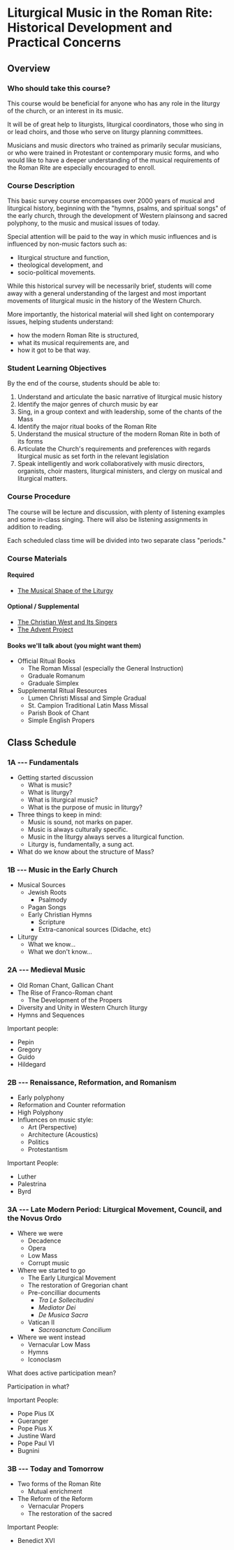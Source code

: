 # Liturgical Music in the Roman Rite: Historical Development and Practical Concerns

## Overview

### Who should take this course?

This course would be beneficial for anyone who has any role in the liturgy of the church, or an interest in its music.

It will be of great help to liturgists, liturgical coordinators, those who sing in or lead choirs, and those who serve on liturgy planning committees.

Musicians and music directors who trained as primarily secular musicians, or who were trained in Protestant or contemporary music forms, and who would like to have a deeper understanding of the musical requirements of the Roman Rite are especially encouraged to enroll.

### Course Description

This basic survey course encompasses over 2000 years of musical and liturgical history, beginning with the "hymns, psalms, and spiritual songs" of the early church, through the development of Western plainsong and sacred polyphony, to the music and musical issues of today. 

Special attention will be paid to the way in which music influences and is influenced by non-music factors such as:

 - liturgical structure and function,
 - theological development, and
 - socio-political movements.

While this historical survey will be necessarily brief, students will come away with a general understanding of the largest and most important movements of liturgical music in the history of the Western Church.

More importantly, the historical material will shed light on contemporary issues, helping students understand:

 - how the modern Roman Rite is structured,
 - what its musical requirements are, and 
 - how it got to be that way. 

### Student Learning Objectives

By the end of the course, students should be able to:

 1. Understand and articulate the basic narrative of liturgical music history
 2. Identify the major genres of church music by ear
 3. Sing, in a group context and with leadership, some of the chants of the Mass 
 4. Identify the major ritual books of the Roman Rite
 5. Understand the musical structure of the modern Roman Rite in both of its forms
 6. Articulate the Church's requirements and preferences with regards liturgical music as set forth in the relevant legislation
 7. Speak intelligently and work collaboratively with music directors, organists, choir masters, liturgical ministers, and clergy on musical and liturgical matters.

### Course Procedure

The course will be lecture and discussion, with plenty of listening examples and some in-class singing. There will also be listening assignments in addition to reading.

Each scheduled class time will be divided into two separate class "periods."

### Course Materials

#### Required

 - [The Musical Shape of the Liturgy](http://amzn.to/1N8Unsr)

#### Optional / Supplemental

 - [The Christian West and Its Singers](http://amzn.to/1TrVqn1)
 - [The Advent Project](http://amzn.to/1TrVkfb)

#### Books we'll talk about (you might want them)

 - Official Ritual Books
    - The Roman Missal (especially the General Instruction)
    - Graduale Romanum
    - Graduale Simplex
 - Supplemental Ritual Resources
    - Lumen Christi Missal and Simple Gradual
    - St. Campion Traditional Latin Mass Missal
    - Parish Book of Chant
    - Simple English Propers



## Class Schedule

### 1A --- Fundamentals

 - Getting started discussion
    - What is music?
    - What is liturgy?
    - What is liturgical music? 
    - What is the purpose of music in liturgy?
 - Three things to keep in mind:
    - Music is sound, not marks on paper.
    - Music is always culturally specific.
    - Music in the liturgy always serves a liturgical function.
    - Liturgy is, fundamentally, a sung act.
 - What do we know about the structure of Mass?


### 1B --- Music in the Early Church

 - Musical Sources
    - Jewish Roots
       - Psalmody
    - Pagan Songs
    - Early Christian Hymns
       - Scripture
       - Extra-canonical sources (Didache, etc)
 - Liturgy
    - What we know...
    - What we don't know...

### 2A --- Medieval Music

 - Old Roman Chant, Gallican Chant
 - The Rise of Franco-Roman chant
    - The Development of the Propers
 - Diversity and Unity in Western Church liturgy
 - Hymns and Sequences

Important people:
 - Pepin
 - Gregory
 - Guido
 - Hildegard

### 2B --- Renaissance, Reformation, and Romanism

 - Early polyphony
 - Reformation and Counter reformation
 - High Polyphony
 - Influences on music style:
    - Art (Perspective)
    - Architecture (Acoustics)
    - Politics
    - Protestantism

Important People:
 - Luther
 - Palestrina
 - Byrd

### 3A --- Late Modern Period: Liturgical Movement, Council, and the Novus Ordo

 - Where we were
    - Decadence
    - Opera
    - Low Mass
    - Corrupt music
 - Where we started to go
    - The Early Liturgical Movement
    - The restoration of Gregorian chant
    - Pre-concilliar documents
       - _Tra Le Sollecitudini_
       - _Mediator Dei_
       - _De Musica Sacra_
    - Vatican II
       - _Sacrosanctum Concilium_
 - Where we went instead
    - Vernacular Low Mass
    - Hymns
    - Iconoclasm

What does active participation mean?

Participation in what?

Important People:
 - Pope Pius IX
 - Gueranger
 - Pope Pius X
 - Justine Ward
 - Pope Paul VI
 - Bugnini

### 3B --- Today and Tomorrow

 - Two forms of the Roman Rite
    - Mutual enrichment
 - The Reform of the Reform
    - Vernacular Propers
    - The restoration of the sacred

Important People:
 - Benedict XVI
